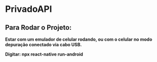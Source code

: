 # PrivadoAPI

<h2> Para Rodar o Projeto: </h2>

<p><b> Estar com um emulador de celular rodando, ou com o celular no modo depuração conectado via cabo USB. </p></b>
<p><b> Digitar: npx react-native run-android </p></b>
